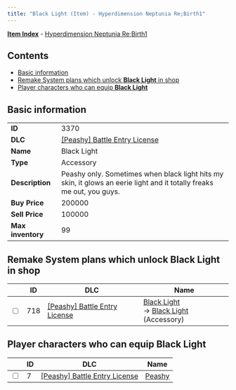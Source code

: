 ```yaml
---
title: "Black Light (Item) - Hyperdimension Neptunia Re;Birth1"
---
```


[**Item Index**](/neptunia/rb1/item/index.html) - [Hyperdimension Neptunia Re;Birth1](/neptunia/rb1)

## Contents

- [Basic information](#basic-information)
- [Remake System plans which unlock **Black Light** in shop](#remake-system-plans-which-unlock-black-light-in-shop)
- [Player characters who can equip **Black Light**](#player-characters-who-can-equip-black-light)

## Basic information

|   |   |
| -- | -- |
| **ID** | 3370 |
| **DLC** | [[Peashy] Battle Entry License](/neptunia/rb1/dlc/8-peashy.html) |
| **Name** | Black Light |
| **Type** | Accessory |
| **Description** | Peashy only. Sometimes when black light hits my skin, it glows an eerie light and it totally freaks me out, you guys. |
| **Buy Price** | 200000 |
| **Sell Price** | 100000 |
| **Max inventory** | 99 |


## Remake System plans which unlock **Black Light** in shop

|    | ID | DLC | Name |
| -- | -- | --- | ---- |
| <input type="checkbox" id="rb1-remake-8-718" class="trackbox" /> | 718 | [[Peashy] Battle Entry License](/neptunia/rb1/dlc/8-peashy.html) | [Black Light](/neptunia/rb1/remake/8-718-black-light.html)<br /> → [Black Light](/neptunia/rb1/item/8-3370-black-light.html) (Accessory) |


## Player characters who can equip **Black Light**

|    | ID | DLC | Name |
| -- | -- | --- | ---- |
| <input type="checkbox" id="rb1-player-8-7" class="trackbox" /> | 7 | [[Peashy] Battle Entry License](/neptunia/rb1/dlc/8-peashy.html) | [Peashy](/neptunia/rb1/player/8-7-peashy.html) |
